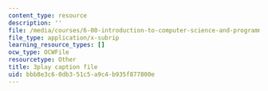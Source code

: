 ```yaml
---
content_type: resource
description: ''
file: /media/courses/6-00-introduction-to-computer-science-and-programming-fall-2008/bbb8e3c60db351c5a9c4b935f877800e_Pij6J0HsYFA.vtt
file_type: application/x-subrip
learning_resource_types: []
ocw_type: OCWFile
resourcetype: Other
title: 3play caption file
uid: bbb8e3c6-0db3-51c5-a9c4-b935f877800e
---
```

